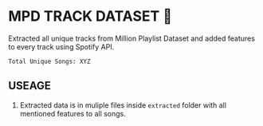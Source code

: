# MPD TRACK DATASET 🎵
Extracted all unique tracks from Million Playlist Dataset and added features to every track using Spotify API.

`Total Unique Songs: XYZ`

## USEAGE
1. Extracted data is in muliple files inside `extracted` folder with all mentioned features to all songs.
